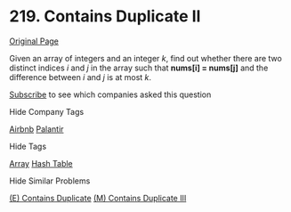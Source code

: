 # 219. Contains Duplicate II

[Original Page](https://leetcode.com/problems/contains-duplicate-ii/)

Given an array of integers and an integer _k_, find out whether there are two distinct indices _i_ and _j_ in the array such that **nums[i] = nums[j]** and the difference between _i_ and _j_ is at most _k_.

<div>

[Subscribe](/subscribe/) to see which companies asked this question

</div>

<div>

<div id="company_tags" class="btn btn-xs btn-warning">Hide Company Tags</div>

<span class="hidebutton" style="display: inline;">[Airbnb](/company/airbnb/) [Palantir](/company/palantir/)</span></div>

<div>

<div id="tags" class="btn btn-xs btn-warning">Hide Tags</div>

<span class="hidebutton" style="display: inline;">[Array](/tag/array/) [Hash Table](/tag/hash-table/)</span></div>

<div>

<div id="similar" class="btn btn-xs btn-warning">Hide Similar Problems</div>

<span class="hidebutton" style="display: inline;">[(E) Contains Duplicate](/problems/contains-duplicate/) [(M) Contains Duplicate III](/problems/contains-duplicate-iii/)</span></div>